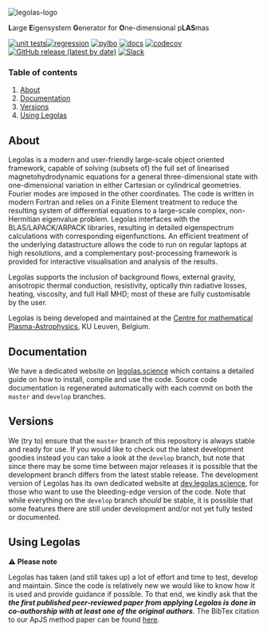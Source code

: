 
![legolas-logo](docs/assets/images/logo_legolas_640x237.png)

**L**arge **E**igensystem **G**enerator for **O**ne-dimensional p**LAS**mas

[![unit tests](https://github.com/legolas-project/legolas/actions/workflows/unit.yml/badge.svg?branch=master)](https://github.com/legolas-project/legolas/actions/workflows/unit.yml)[![regression](https://github.com/legolas-project/legolas/actions/workflows/regression.yml/badge.svg?branch=master)](https://github.com/legolas-project/legolas/actions/workflows/regression.yml) [![pylbo](https://github.com/legolas-project/legolas/actions/workflows/pylbo.yml/badge.svg?branch=master)](https://github.com/legolas-project/legolas/actions/workflows/pylbo.yml) [![docs](https://github.com/legolas-project/legolas/actions/workflows/docs_stable.yml/badge.svg?branch=master)](https://github.com/legolas-project/legolas/actions/workflows/docs_stable.yml) [![codecov](https://codecov.io/gh/legolas-project/legolas/branch/master/graph/badge.svg?token=OVLYGOADS7)](https://codecov.io/gh/legolas-project/legolas) [![GitHub release (latest by date)](https://img.shields.io/github/v/release/legolas-project/legolas?color=blue&label=release&style=flat)](https://github.com/legolas-project/legolas/releases) [![Slack](https://img.shields.io/static/v1?label=Slack&message=join%20us&style=flat&logo=Slack&logoColor=white&color=orange)](https://join.slack.com/t/the-legolas-code/shared_invite/zt-tsb5yaht-LtLWHzVu8Zux~Yt3PBx32Q)

### Table of contents
1. [About](#about)
2. [Documentation](#documentation)
3. [Versions](#versions)
4. [Using Legolas](#using-legolas)

## About
Legolas is a modern and user-friendly large-scale object oriented framework, capable of solving (subsets of) the full set of linearised magnetohydrodynamic equations for a general three-dimensional state with one-dimensional variation in either Cartesian or cylindrical geometries. Fourier modes are imposed in the other coordinates. The code is written in modern Fortran and relies on a Finite Element treatment to reduce the resulting system of differential equations to a large-scale complex, non-Hermitian eigenvalue problem. Legolas interfaces with the BLAS/LAPACK/ARPACK libraries, resulting in detailed eigenspectrum calculations with corresponding eigenfunctions. An efficient treatment of the underlying datastructure allows the code to run on regular laptops at high resolutions, and a complementary post-processing framework is provided for interactive visualisation and analysis of the results.

Legolas supports the inclusion of background flows, external gravity, anisotropic thermal conduction, resistivity, optically thin radiative losses, heating, viscosity, and full Hall MHD; most of these are fully customisable by the user.

Legolas is being developed and maintained at the [Centre for mathematical Plasma-Astrophysics](https://wis.kuleuven.be/CmPA), KU Leuven, Belgium.


## Documentation
We have a dedicated website on [legolas.science](https://legolas.science) which contains a detailed guide on how to install, compile and use the code. Source code documentation is regenerated automatically with each commit on both the `master` and `develop` branches.

## Versions
We (try to) ensure that the `master` branch of this repository is always stable and ready for use.
If you would like to check out the latest development goodies instead you can take a look at the `develop` branch, but note that since there may be some time between major releases it is possible that the development branch differs from the latest stable release. The development version of Legolas has its own dedicated website at [dev.legolas.science](https://dev.legolas.science), for those who want to use the bleeding-edge version of the code.
Note that while everything on the `develop` branch _should_ be stable, it is possible that some features there are still under development and/or not yet fully tested or documented.

## Using Legolas
:warning: **Please note**

Legolas has taken (and still takes up) a lot of effort and time to test, develop and maintain.
Since the code is relatively new we would like to know how it is used and provide guidance if possible.
To that end, we kindly ask that the _**the first published peer-reviewed paper from applying Legolas is done in co-authorship with at least one of the original authors**_. The BibTex citation to our ApJS method paper can be found [here](https://ui.adsabs.harvard.edu/abs/2020arXiv201014148C/exportcitation).
